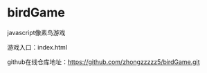 # birdGame
javascript像素鸟游戏

游戏入口：index.html

github在线仓库地址：https://github.com/zhongzzzzz5/birdGame.git
